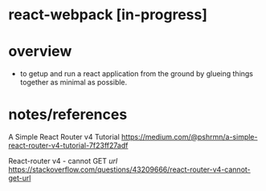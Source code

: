 # react-webpack [in-progress]

# overview
* to getup and run a react application from the ground by glueing things together as minimal as possible.

# notes/references
A Simple React Router v4 Tutorial
https://medium.com/@pshrmn/a-simple-react-router-v4-tutorial-7f23ff27adf

React-router v4 - cannot GET *url*
https://stackoverflow.com/questions/43209666/react-router-v4-cannot-get-url
